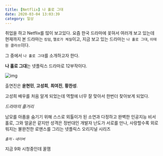 ```yaml
---
title: [Netflix] 나 홀로 그대
date: 2020-03-04 13:03:39
category: 일상
---
```


취업을 하고 Netflix를 많이 보고있다. 요즘 한국 드라마에 꽂혀서 여러개 보고 있는데 현재까지 본 드라마는 `킹덤`,  `멜로가 체질`이고, 지금 보고 있는 드라마는 `나 홀로 그대`, `이태원 클라쓰`이다.

그 중에서 `나 홀로 그대`를 소개하고자 한다.

**나 홀로 그대**는 넷플릭스 드라마로 12부작이다.

![img](http://post.phinf.naver.net/MjAyMDAyMTZfMjI4/MDAxNTgxODU3OTg2NDM5.XsKbNJ6VdMcvi4FshDZQIdOy42AbzfgBorgu2VAY3RYg.uV3rDAhhfuN0_VwrZ-5eOFD3d_EnzGnycY6lS2q3Bt8g.JPEG/I4CL79nJzGD6lKnvCuXrQ7-DFO7Y.jpg)

출연진은 **윤현민**, **고성희**, **최여진**, **황찬성**.

고성희 배우를 처음 알게 되었는데 역할에 너무 잘 맞아서 한번더 찾아보게 되었다.

*드라마의 줄거리* 

남모를 아픔을 숨기기 위해 스스로 외톨이가 된 소연과 다정하고 완벽한 인공지능 비서 홀로, 그와 얼굴은 같지만 성격은 정반대인 개발자 난도가 서로를 만나, 사랑할수록 외로워지는 불완전한 로맨스를 그리는 넷플릭스 오리지널 시리즈

*<small>출처 - 네이버</small>*

지금 9화 시청중인데 꿀잼